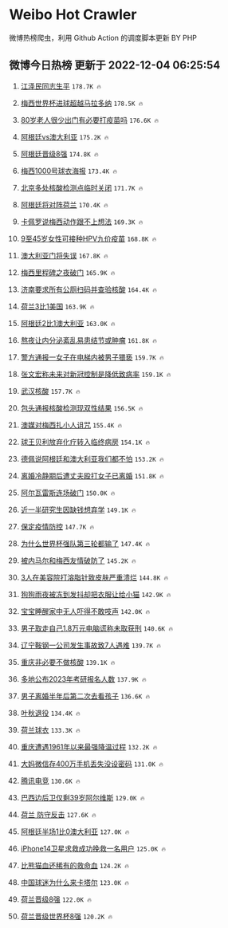 # Weibo Hot Crawler 



微博热榜爬虫，利用 Github Action 的调度脚本更新 BY PHP 


## 微博今日热榜 更新于 2022-12-04 06:25:54 
1. [江泽民同志生平](https://s.weibo.com/weibo?q=%23%E6%B1%9F%E6%B3%BD%E6%B0%91%E5%90%8C%E5%BF%97%E7%94%9F%E5%B9%B3%23&t=31&band_rank=1&Refer=top) `178.7K 🔥` 

1. [梅西世界杯进球超越马拉多纳](https://s.weibo.com/weibo?q=%23%E6%A2%85%E8%A5%BF%E4%B8%96%E7%95%8C%E6%9D%AF%E8%BF%9B%E7%90%83%E8%B6%85%E8%B6%8A%E9%A9%AC%E6%8B%89%E5%A4%9A%E7%BA%B3%23&t=31&band_rank=2&Refer=top) `178.5K 🔥` 

1. [80岁老人很少出门有必要打疫苗吗](https://s.weibo.com/weibo?q=%2380%E5%B2%81%E8%80%81%E4%BA%BA%E5%BE%88%E5%B0%91%E5%87%BA%E9%97%A8%E6%9C%89%E5%BF%85%E8%A6%81%E6%89%93%E7%96%AB%E8%8B%97%E5%90%97%23&t=31&band_rank=3&Refer=top) `176.6K 🔥` 

1. [阿根廷vs澳大利亚](https://s.weibo.com/weibo?q=%23%E9%98%BF%E6%A0%B9%E5%BB%B7vs%E6%BE%B3%E5%A4%A7%E5%88%A9%E4%BA%9A%23&t=31&band_rank=4&Refer=top) `175.2K 🔥` 

1. [阿根廷晋级8强](https://s.weibo.com/weibo?q=%23%E9%98%BF%E6%A0%B9%E5%BB%B7%E6%99%8B%E7%BA%A78%E5%BC%BA%23&t=31&band_rank=5&Refer=top) `174.8K 🔥` 

1. [梅西1000号球衣海报](https://s.weibo.com/weibo?q=%23%E6%A2%85%E8%A5%BF1000%E5%8F%B7%E7%90%83%E8%A1%A3%E6%B5%B7%E6%8A%A5%23&t=31&band_rank=6&Refer=top) `173.4K 🔥` 

1. [北京多处核酸检测点临时关闭](https://s.weibo.com/weibo?q=%23%E5%8C%97%E4%BA%AC%E5%A4%9A%E5%A4%84%E6%A0%B8%E9%85%B8%E6%A3%80%E6%B5%8B%E7%82%B9%E4%B8%B4%E6%97%B6%E5%85%B3%E9%97%AD%23&t=31&band_rank=7&Refer=top) `171.7K 🔥` 

1. [阿根廷将对阵荷兰](https://s.weibo.com/weibo?q=%23%E9%98%BF%E6%A0%B9%E5%BB%B7%E5%B0%86%E5%AF%B9%E9%98%B5%E8%8D%B7%E5%85%B0%23&t=31&band_rank=8&Refer=top) `170.4K 🔥` 

1. [卡佩罗说梅西动作跟不上想法](https://s.weibo.com/weibo?q=%23%E5%8D%A1%E4%BD%A9%E7%BD%97%E8%AF%B4%E6%A2%85%E8%A5%BF%E5%8A%A8%E4%BD%9C%E8%B7%9F%E4%B8%8D%E4%B8%8A%E6%83%B3%E6%B3%95%23&t=31&band_rank=9&Refer=top) `169.3K 🔥` 

1. [9至45岁女性可接种HPV九价疫苗](https://s.weibo.com/weibo?q=%239%E8%87%B345%E5%B2%81%E5%A5%B3%E6%80%A7%E5%8F%AF%E6%8E%A5%E7%A7%8DHPV%E4%B9%9D%E4%BB%B7%E7%96%AB%E8%8B%97%23&t=31&band_rank=10&Refer=top) `168.8K 🔥` 

1. [澳大利亚门将失误](https://s.weibo.com/weibo?q=%23%E6%BE%B3%E5%A4%A7%E5%88%A9%E4%BA%9A%E9%97%A8%E5%B0%86%E5%A4%B1%E8%AF%AF%23&t=31&band_rank=11&Refer=top) `167.8K 🔥` 

1. [梅西里程碑之夜破门](https://s.weibo.com/weibo?q=%23%E6%A2%85%E8%A5%BF%E9%87%8C%E7%A8%8B%E7%A2%91%E4%B9%8B%E5%A4%9C%E7%A0%B4%E9%97%A8%23&t=31&band_rank=12&Refer=top) `165.9K 🔥` 

1. [济南要求所有公厕扫码并查验核酸](https://s.weibo.com/weibo?q=%23%E6%B5%8E%E5%8D%97%E8%A6%81%E6%B1%82%E6%89%80%E6%9C%89%E5%85%AC%E5%8E%95%E6%89%AB%E7%A0%81%E5%B9%B6%E6%9F%A5%E9%AA%8C%E6%A0%B8%E9%85%B8%23&t=31&band_rank=13&Refer=top) `164.4K 🔥` 

1. [荷兰3比1美国](https://s.weibo.com/weibo?q=%23%E8%8D%B7%E5%85%B03%E6%AF%941%E7%BE%8E%E5%9B%BD%23&t=31&band_rank=14&Refer=top) `163.9K 🔥` 

1. [阿根廷2比1澳大利亚](https://s.weibo.com/weibo?q=%23%E9%98%BF%E6%A0%B9%E5%BB%B72%E6%AF%941%E6%BE%B3%E5%A4%A7%E5%88%A9%E4%BA%9A%23&t=31&band_rank=15&Refer=top) `163.0K 🔥` 

1. [熬夜让内分泌紊乱易患结节或肿瘤](https://s.weibo.com/weibo?q=%23%E7%86%AC%E5%A4%9C%E8%AE%A9%E5%86%85%E5%88%86%E6%B3%8C%E7%B4%8A%E4%B9%B1%E6%98%93%E6%82%A3%E7%BB%93%E8%8A%82%E6%88%96%E8%82%BF%E7%98%A4%23&t=31&band_rank=16&Refer=top) `161.8K 🔥` 

1. [警方通报一女子在电梯内被男子猥亵](https://s.weibo.com/weibo?q=%23%E8%AD%A6%E6%96%B9%E9%80%9A%E6%8A%A5%E4%B8%80%E5%A5%B3%E5%AD%90%E5%9C%A8%E7%94%B5%E6%A2%AF%E5%86%85%E8%A2%AB%E7%94%B7%E5%AD%90%E7%8C%A5%E4%BA%B5%23&t=31&band_rank=17&Refer=top) `159.7K 🔥` 

1. [张文宏称未来对新冠控制是降低致病率](https://s.weibo.com/weibo?q=%23%E5%BC%A0%E6%96%87%E5%AE%8F%E7%A7%B0%E6%9C%AA%E6%9D%A5%E5%AF%B9%E6%96%B0%E5%86%A0%E6%8E%A7%E5%88%B6%E6%98%AF%E9%99%8D%E4%BD%8E%E8%87%B4%E7%97%85%E7%8E%87%23&t=31&band_rank=18&Refer=top) `159.1K 🔥` 

1. [武汉核酸](https://s.weibo.com/weibo?q=%E6%AD%A6%E6%B1%89%E6%A0%B8%E9%85%B8&t=31&band_rank=19&Refer=top) `157.7K 🔥` 

1. [包头通报核酸检测现双性结果](https://s.weibo.com/weibo?q=%23%E5%8C%85%E5%A4%B4%E9%80%9A%E6%8A%A5%E6%A0%B8%E9%85%B8%E6%A3%80%E6%B5%8B%E7%8E%B0%E5%8F%8C%E6%80%A7%E7%BB%93%E6%9E%9C%23&t=31&band_rank=20&Refer=top) `156.5K 🔥` 

1. [澳媒对梅西扎小人诅咒](https://s.weibo.com/weibo?q=%23%E6%BE%B3%E5%AA%92%E5%AF%B9%E6%A2%85%E8%A5%BF%E6%89%8E%E5%B0%8F%E4%BA%BA%E8%AF%85%E5%92%92%23&t=31&band_rank=21&Refer=top) `155.4K 🔥` 

1. [球王贝利放弃化疗转入临终病房](https://s.weibo.com/weibo?q=%23%E7%90%83%E7%8E%8B%E8%B4%9D%E5%88%A9%E6%94%BE%E5%BC%83%E5%8C%96%E7%96%97%E8%BD%AC%E5%85%A5%E4%B8%B4%E7%BB%88%E7%97%85%E6%88%BF%23&t=31&band_rank=22&Refer=top) `154.1K 🔥` 

1. [德佩说阿根廷和澳大利亚我们都不怕](https://s.weibo.com/weibo?q=%23%E5%BE%B7%E4%BD%A9%E8%AF%B4%E9%98%BF%E6%A0%B9%E5%BB%B7%E5%92%8C%E6%BE%B3%E5%A4%A7%E5%88%A9%E4%BA%9A%E6%88%91%E4%BB%AC%E9%83%BD%E4%B8%8D%E6%80%95%23&t=31&band_rank=23&Refer=top) `153.2K 🔥` 

1. [离婚冷静期后遭丈夫殴打女子已离婚](https://s.weibo.com/weibo?q=%23%E7%A6%BB%E5%A9%9A%E5%86%B7%E9%9D%99%E6%9C%9F%E5%90%8E%E9%81%AD%E4%B8%88%E5%A4%AB%E6%AE%B4%E6%89%93%E5%A5%B3%E5%AD%90%E5%B7%B2%E7%A6%BB%E5%A9%9A%23&t=31&band_rank=24&Refer=top) `151.8K 🔥` 

1. [阿尔瓦雷斯连场破门](https://s.weibo.com/weibo?q=%23%E9%98%BF%E5%B0%94%E7%93%A6%E9%9B%B7%E6%96%AF%E8%BF%9E%E5%9C%BA%E7%A0%B4%E9%97%A8%23&t=31&band_rank=25&Refer=top) `150.0K 🔥` 

1. [近一半研究生因缺钱想弃学](https://s.weibo.com/weibo?q=%23%E8%BF%91%E4%B8%80%E5%8D%8A%E7%A0%94%E7%A9%B6%E7%94%9F%E5%9B%A0%E7%BC%BA%E9%92%B1%E6%83%B3%E5%BC%83%E5%AD%A6%23&t=31&band_rank=26&Refer=top) `149.1K 🔥` 

1. [保定疫情防控](https://s.weibo.com/weibo?q=%23%E4%BF%9D%E5%AE%9A%E7%96%AB%E6%83%85%E9%98%B2%E6%8E%A7%23&t=31&band_rank=27&Refer=top) `147.7K 🔥` 

1. [为什么世界杯强队第三轮都输了](https://s.weibo.com/weibo?q=%23%E4%B8%BA%E4%BB%80%E4%B9%88%E4%B8%96%E7%95%8C%E6%9D%AF%E5%BC%BA%E9%98%9F%E7%AC%AC%E4%B8%89%E8%BD%AE%E9%83%BD%E8%BE%93%E4%BA%86%23&t=31&band_rank=28&Refer=top) `147.4K 🔥` 

1. [被内马尔和梅西友情破防了](https://s.weibo.com/weibo?q=%23%E8%A2%AB%E5%86%85%E9%A9%AC%E5%B0%94%E5%92%8C%E6%A2%85%E8%A5%BF%E5%8F%8B%E6%83%85%E7%A0%B4%E9%98%B2%E4%BA%86%23&t=31&band_rank=29&Refer=top) `145.2K 🔥` 

1. [3人在美容院打溶脂针致皮肤严重溃烂](https://s.weibo.com/weibo?q=%233%E4%BA%BA%E5%9C%A8%E7%BE%8E%E5%AE%B9%E9%99%A2%E6%89%93%E6%BA%B6%E8%84%82%E9%92%88%E8%87%B4%E7%9A%AE%E8%82%A4%E4%B8%A5%E9%87%8D%E6%BA%83%E7%83%82%23&t=31&band_rank=30&Refer=top) `144.8K 🔥` 

1. [狗狗雨夜被冻到发抖却把衣服让给小猫](https://s.weibo.com/weibo?q=%23%E7%8B%97%E7%8B%97%E9%9B%A8%E5%A4%9C%E8%A2%AB%E5%86%BB%E5%88%B0%E5%8F%91%E6%8A%96%E5%8D%B4%E6%8A%8A%E8%A1%A3%E6%9C%8D%E8%AE%A9%E7%BB%99%E5%B0%8F%E7%8C%AB%23&t=31&band_rank=31&Refer=top) `142.9K 🔥` 

1. [宝宝睡醒家中无人吓得不敢吱声](https://s.weibo.com/weibo?q=%23%E5%AE%9D%E5%AE%9D%E7%9D%A1%E9%86%92%E5%AE%B6%E4%B8%AD%E6%97%A0%E4%BA%BA%E5%90%93%E5%BE%97%E4%B8%8D%E6%95%A2%E5%90%B1%E5%A3%B0%23&t=31&band_rank=32&Refer=top) `142.0K 🔥` 

1. [男子取走自己1.8万元电脑谎称未取获刑](https://s.weibo.com/weibo?q=%23%E7%94%B7%E5%AD%90%E5%8F%96%E8%B5%B0%E8%87%AA%E5%B7%B11.8%E4%B8%87%E5%85%83%E7%94%B5%E8%84%91%E8%B0%8E%E7%A7%B0%E6%9C%AA%E5%8F%96%E8%8E%B7%E5%88%91%23&t=31&band_rank=33&Refer=top) `140.6K 🔥` 

1. [辽宁鞍钢一公司发生事故致7人遇难](https://s.weibo.com/weibo?q=%23%E8%BE%BD%E5%AE%81%E9%9E%8D%E9%92%A2%E4%B8%80%E5%85%AC%E5%8F%B8%E5%8F%91%E7%94%9F%E4%BA%8B%E6%95%85%E8%87%B47%E4%BA%BA%E9%81%87%E9%9A%BE%23&t=31&band_rank=34&Refer=top) `139.7K 🔥` 

1. [重庆非必要不做核酸](https://s.weibo.com/weibo?q=%23%E9%87%8D%E5%BA%86%E9%9D%9E%E5%BF%85%E8%A6%81%E4%B8%8D%E5%81%9A%E6%A0%B8%E9%85%B8%23&t=31&band_rank=35&Refer=top) `139.1K 🔥` 

1. [多地公布2023年考研报名人数](https://s.weibo.com/weibo?q=%23%E5%A4%9A%E5%9C%B0%E5%85%AC%E5%B8%832023%E5%B9%B4%E8%80%83%E7%A0%94%E6%8A%A5%E5%90%8D%E4%BA%BA%E6%95%B0%23&t=31&band_rank=36&Refer=top) `137.9K 🔥` 

1. [男子离婚半年后第二次去看孩子](https://s.weibo.com/weibo?q=%23%E7%94%B7%E5%AD%90%E7%A6%BB%E5%A9%9A%E5%8D%8A%E5%B9%B4%E5%90%8E%E7%AC%AC%E4%BA%8C%E6%AC%A1%E5%8E%BB%E7%9C%8B%E5%AD%A9%E5%AD%90%23&t=31&band_rank=37&Refer=top) `136.6K 🔥` 

1. [叶秋退役](https://s.weibo.com/weibo?q=%23%E5%8F%B6%E7%A7%8B%E9%80%80%E5%BD%B9%23&t=31&band_rank=38&Refer=top) `134.4K 🔥` 

1. [荷兰球衣](https://s.weibo.com/weibo?q=%23%E8%8D%B7%E5%85%B0%E7%90%83%E8%A1%A3%23&t=31&band_rank=39&Refer=top) `133.3K 🔥` 

1. [重庆遭遇1961年以来最强降温过程](https://s.weibo.com/weibo?q=%23%E9%87%8D%E5%BA%86%E9%81%AD%E9%81%871961%E5%B9%B4%E4%BB%A5%E6%9D%A5%E6%9C%80%E5%BC%BA%E9%99%8D%E6%B8%A9%E8%BF%87%E7%A8%8B%23&t=31&band_rank=40&Refer=top) `132.2K 🔥` 

1. [大妈微信存400万手机丢失没设密码](https://s.weibo.com/weibo?q=%23%E5%A4%A7%E5%A6%88%E5%BE%AE%E4%BF%A1%E5%AD%98400%E4%B8%87%E6%89%8B%E6%9C%BA%E4%B8%A2%E5%A4%B1%E6%B2%A1%E8%AE%BE%E5%AF%86%E7%A0%81%23&t=31&band_rank=41&Refer=top) `131.0K 🔥` 

1. [腾讯电竞](https://s.weibo.com/weibo?q=%23%E8%85%BE%E8%AE%AF%E7%94%B5%E7%AB%9E%23&t=31&band_rank=42&Refer=top) `130.6K 🔥` 

1. [巴西边后卫仅剩39岁阿尔维斯](https://s.weibo.com/weibo?q=%23%E5%B7%B4%E8%A5%BF%E8%BE%B9%E5%90%8E%E5%8D%AB%E4%BB%85%E5%89%A939%E5%B2%81%E9%98%BF%E5%B0%94%E7%BB%B4%E6%96%AF%23&t=31&band_rank=43&Refer=top) `129.0K 🔥` 

1. [荷兰 防守反击](https://s.weibo.com/weibo?q=%E8%8D%B7%E5%85%B0%20%E9%98%B2%E5%AE%88%E5%8F%8D%E5%87%BB&t=31&band_rank=44&Refer=top) `127.6K 🔥` 

1. [阿根廷半场1比0澳大利亚](https://s.weibo.com/weibo?q=%23%E9%98%BF%E6%A0%B9%E5%BB%B7%E5%8D%8A%E5%9C%BA1%E6%AF%940%E6%BE%B3%E5%A4%A7%E5%88%A9%E4%BA%9A%23&t=31&band_rank=45&Refer=top) `127.0K 🔥` 

1. [iPhone14卫星求救成功挽救一名用户](https://s.weibo.com/weibo?q=%23iPhone14%E5%8D%AB%E6%98%9F%E6%B1%82%E6%95%91%E6%88%90%E5%8A%9F%E6%8C%BD%E6%95%91%E4%B8%80%E5%90%8D%E7%94%A8%E6%88%B7%23&t=31&band_rank=46&Refer=top) `125.0K 🔥` 

1. [比熊猫血还稀有的救命血](https://s.weibo.com/weibo?q=%23%E6%AF%94%E7%86%8A%E7%8C%AB%E8%A1%80%E8%BF%98%E7%A8%80%E6%9C%89%E7%9A%84%E6%95%91%E5%91%BD%E8%A1%80%23&t=31&band_rank=47&Refer=top) `124.2K 🔥` 

1. [中国球迷为什么来卡塔尔](https://s.weibo.com/weibo?q=%23%E4%B8%AD%E5%9B%BD%E7%90%83%E8%BF%B7%E4%B8%BA%E4%BB%80%E4%B9%88%E6%9D%A5%E5%8D%A1%E5%A1%94%E5%B0%94%23&t=31&band_rank=48&Refer=top) `123.0K 🔥` 

1. [荷兰晋级8强](https://s.weibo.com/weibo?q=%23%E8%8D%B7%E5%85%B0%E6%99%8B%E7%BA%A78%E5%BC%BA%23&t=31&band_rank=49&Refer=top) `122.0K 🔥` 

1. [荷兰晋级世界杯8强](https://s.weibo.com/weibo?q=%23%E8%8D%B7%E5%85%B0%E6%99%8B%E7%BA%A7%E4%B8%96%E7%95%8C%E6%9D%AF8%E5%BC%BA%23&t=31&band_rank=50&Refer=top) `120.2K 🔥` 

